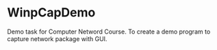 # WinpCapDemo
Demo task for Computer Netword Course. To create a demo program to capture network package with GUI.
